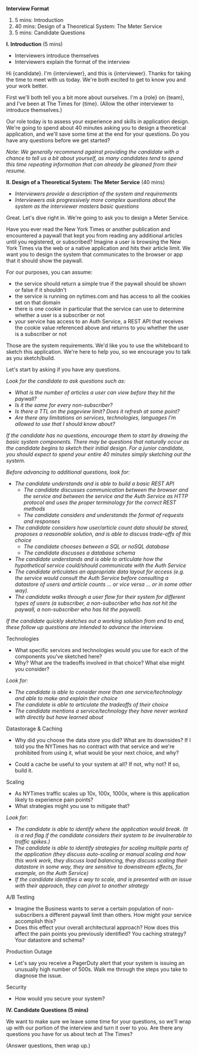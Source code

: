 **Interview Format**

1. 5 mins: Introduction
2. 40 mins: Design of a Theoretical System: The Meter Service
3. 5 mins: Candidate Questions

**I. Introduction** (5 mins)

-   Interviewers introduce themselves
-   Interviewers explain the format of the interview

Hi {candidate}. I'm {interviewer}, and this is {interviewer}. Thanks for taking
the time to meet with us today. We're both excited to get to know you and your
work better.

First we'll both tell you a bit more about ourselves. I'm a {role} on {team},
and I've been at The Times for {time}. (Allow the other interviewer to introduce
themselves.)

Our role today is to assess your experience and skills in application design.
We're going to spend about 40 minutes asking you to design a theoretical
application, and we'll save some time at the end for your questions. Do you have
any questions before we get started?

_Note: We generally recommend against providing the candidate with a chance to
tell us a bit about yourself, as many candidates tend to spend this time
repeating information that can already be gleaned from their resume._

**II. Design of a Theoretical System: The Meter Service** (40 mins)

-   _Interviewers provide a description of the system and requirements_
-   _Interviewers ask progressively more complex questions about the system as
    the interviewer masters basic questions_

Great. Let's dive right in. We're going to ask you to design a Meter Service.

Have you ever read the New York Times or another publication and encountered a
paywall that kept you from reading any additional articles until you registered,
or subscribed? Imagine a user is browsing the New York Times via the web or a
native application and hits their article limit. We want you to design the
system that communicates to the browser or app that it should show the paywall.

For our purposes, you can assume:

-   the service should return a simple true if the paywall should be shown or
    false if it shouldn't
-   the service is running on nytimes.com and has access to all the cookies set
    on that domain
-   there is one cookie in particular that the service can use to determine
    whether a user is a subscriber or not
-   your service has access to an Auth Service, a REST API that receives the
    cookie value referenced above and returns to you whether the user is a
    subscriber or not

Those are the system requirements. We'd like you to use the whiteboard to sketch
this application. We're here to help you, so we encourage you to talk as you
sketch/build.

Let's start by asking if you have any questions.

_Look for the candidate to ask questions such as:_

-   _What is the number of articles a user can view before they hit the
    paywall?_
-   _Is it the same for every non-subscriber?_
-   _Is there a TTL on the pageview limit? Does it refresh at some point?_
-   _Are there any limitations on services, technologies, languages I'm allowed
    to use that I should know about?_

_If the candidate has no questions, encourage them to start by drawing the basic
system components. There may be questions that naturally occur as the candidate
begins to sketch their initial design_. _For a junior candidate, you should
expect to spend your entire 40 minutes simply sketching out the system._

_Before advancing to additional questions, look for:_

-   _The candidate understands and is able to build a basic REST API_
    -   _The candidate discusses communication between the browser and the
        service and between the service and the Auth Service as HTTP protocol
        and uses the proper terminology for the correct REST methods_
    -   _The candidate considers and understands the format of requests and
        responses_
-   _The candidate considers how user/article count data should be stored,
    proposes a reasonable solution, and is able to discuss trade-offs of this
    choice_
    -   _The candidate chooses between a SQL or noSQL database_
    -   _The candidate discusses a database schema_
-   _The candidate understands and is able to articulate how the hypothetical
    service could/should communicate with the Auth Service_
-   _The candidate articulates an appropriate data layout for access (e.g. the
    service would consult the Auth Service before consulting a datastore of
    users and article counts … or vice versa … or in some other way)._
-   _The candidate walks through a user flow for their system for different
    types of users (a subscriber, a non-subscriber who has not hit the paywall,
    a non-subscriber who has hit the paywall)._

_If the candidate quickly sketches out a working solution from end to end, these
follow up questions are intended to advance the interview._

Technologies

-   What specific services and technologies would you use for each of the
    components you've sketched here?
-   Why? What are the tradeoffs involved in that choice? What else might you
    consider?

_Look for:_

-   _The candidate is able to consider more than one service/technology and able
    to make and explain their choice_
-   _The candidate is able to articulate the tradeoffs of their choice_
-   _The candidate mentions a service/technology they have never worked with
    directly but have learned about_

Datastorage &amp; Caching

-   Why did you choose the data store you did? What are its downsides? If I told
    you the NYTimes has no contract with that service and we're prohibited from
    using it, what would be your next choice, and why?

-   Could a cache be useful to your system at all? If not, why not? If so, build
    it.

Scaling

-   As NYTimes traffic scales up 10x, 100x, 1000x, where is this application
    likely to experience pain points?
-   What strategies might you use to mitigate that?

_Look for:_

-   _The candidate is able to identify where the application would break. (It is
    a red flag if the candidate considers their system to be invulnerable to
    traffic spikes.)_
-   _The candidate is able to identify strategies for scaling multiple parts of
    the application (they discuss auto-scaling or manual scaling and how this
    work work, they discuss load balancing, they discuss scaling their datastore
    in some way, they are sensitive to downstream effects, for example, on the
    Auth Service)_
-   _If the candidate identifies a way to scale, and is presented with an issue
    with their approach, they can pivot to another strategy_

A/B Testing

-   Imagine the Business wants to serve a certain population of non-subscribers
    a different paywall limit than others. How might your service accomplish
    this?
-   Does this effect your overall architectural approach? How does this affect
    the pain points you previously identified? You caching strategy? Your
    datastore and schema?

Production Outage

-   Let's say you receive a PagerDuty alert that your system is issuing an
    unusually high number of 500s. Walk me through the steps you take to
    diagnose the issue.

Security

-   How would you secure your system?

**IV. Candidate Questions (5 mins)**

We want to make sure we leave some time for your questions, so we'll wrap up
with our portion of the interview and turn it over to you. Are there any
questions you have for us about tech at The Times?

(Answer questions, then wrap up.)
